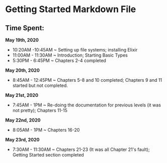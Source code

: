 # Getting Started Markdown File

## Time Spent:

**May 19th, 2020**
* 10:20AM -10:45AM ~ Setting up file systems; installing Elixir 
* 11:00AM - 11:30AM ~ Introduction; Starting Basic Types
* 5:30PM - 6:45PM ~ Chapters 2-4 completed

**May 20th, 2020**
* 8:45AM - 12:45PM ~ Chapters 5-8 and 10 completed; Chapters 9 and 11 started but not completed.

**May 21st, 2020**
* 7:45AM - 1PM ~ Re-doing the documentation for previous levels (it was not pretty); Chapters 11-15

**May 22nd, 2020**
* 8:05AM - 1PM ~ Chapters 16-20

**May 23rd, 2020**
* 7:30AM - 11:30AM ~ Chapters 21-23 (It was all Chapter 21's fault); Getting Started section completed

